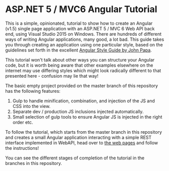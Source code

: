 # ASP.NET 5 / MVC6 Angular Tutorial

This is a simple, opinionated, tutorial to show how to create an Angular (v1.5) single page application with an ASP.NET 5 / MVC 6 Web API back end, using Visual Studio 2015 on Windows. There are hundreds of different ways of writing Angular applications, many good, a lot bad. This guide takes you through creating an application using one particular style, based on the guidelines set forth in the excellent [Angular Style Guide by John Papa](https://github.com/johnpapa/angular-styleguide).

This tutorial won't talk about other ways you can structure your Angular code, but it is worth being aware that other examples elsewhere on the internet may use differing styles which might look radically different to that presented here - confusion may lie that way!

The basic empty project provided on the master branch of this repository has the following features:

1. Gulp to handle minification, combination, and injection of the JS and CSS into the view.
2. Separate dev / production JS inclusions injected automatically.
3. Small selection of gulp tools to ensure Angular JS is injected in the right order etc.

To follow the tutorial, which starts from the master branch in this repository and creates a small Angular application interacting with a simple REST interface implemented in WebAPI, head over to [the web pages](http://mrsheepuk.github.io/ASPNETMVC6AngularExample/) and follow the instructions!

You can see the different stages of completion of the tutorial in the branches in this repository.
